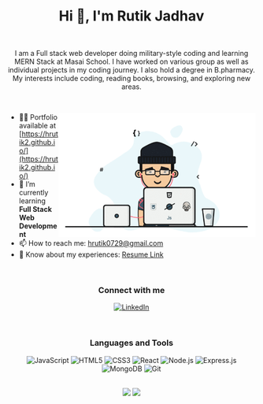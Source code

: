 <h1 align="center">Hi 👋, I'm Rutik Jadhav</h1>
<br>
<p align="center">I am a Full stack web developer doing military-style coding and learning MERN Stack at Masai School. I have worked on various group as well as individual projects in my coding journey. I also hold a degree in B.pharmacy. My interests include coding, reading books, browsing, and exploring new areas.</p>

<br>
<div>
<img align="right" width="400" src="https://raw.githubusercontent.com/SandunWebDev/SandunWebDev/main/assets/developer_coding_1.gif" alt="">

- 👨‍💻 Portfolio available at [https://hrutik2.github.io/](https://hrutik2.github.io/)
- 🌱 I’m currently learning **Full Stack Web Development**
- 📫 How to reach me: hrutik0729@gmail.com
- 📄 Know about my experiences: [Resume Link](https://drive.google.com/file/d/1vw1eWg-vq1AUBujKzEh35f1sxHX_Gg6F/view?usp=drive_link)
</div>
<br>
<div>
<h3 align="center">Connect with me</h3>
<p align="center">
  <a href="https://www.linkedin.com/in/hrutik-jadhav-56ba96247/" target="_blank"><img src="https://raw.githubusercontent.com/rahuldkjain/github-profile-readme-generator/master/src/images/icons/Social/linked-in-alt.svg" height="30" width="40" alt="LinkedIn"></a>
</p>
</div>
<br>
<div >
<h3 align="center">Languages and Tools</h3>
<p align="center"> 
    <img src="https://camo.githubusercontent.com/9d07c04bdd98c662d5df9d4e1cc1de8446ffeaebca330feb161f1fb8e1188204/68747470733a2f2f696d672e736869656c64732e696f2f62616467652f4a6176615363726970742d4637444631453f7374796c653d666f722d7468652d6261646765266c6f676f3d6a617661736372697074266c6f676f436f6c6f723d626c61636b" alt="JavaScript">
    <img src="https://camo.githubusercontent.com/d63d473e728e20a286d22bb2226a7bf45a2b9ac6c72c59c0e61e9730bfe4168c/68747470733a2f2f696d672e736869656c64732e696f2f62616467652f48544d4c352d4533344632363f7374796c653d666f722d7468652d6261646765266c6f676f3d68746d6c35266c6f676f436f6c6f723d7768697465" alt="HTML5">
    <img src="https://camo.githubusercontent.com/d2ad175e0a971e33a3b44320b2e6459fb0c515331a131c5e8d65959471c232ce/68747470733a2f2f696d672e736869656c64732e696f2f62616467652f435353332d3135373242363f7374796c653d666f722d7468652d6261646765266c6f676f3d63737335266c6f676f436f6c6f723d7768697465" alt="CSS3">
   <img src="https://camo.githubusercontent.com/34903e4f4f81ac193f7f8f7c93f31f5e1e7b48138b65c1cb27b0e4016abca14e/68747470733a2f2f696d672e736869656c64732e696f2f62616467652f52656163742d3533323333363f7374796c653d666f722d7468652d6261646765266c6f676f3d7265616374266c6f676f436f6c6f723d7768697465" alt="React">
    <img src="https://camo.githubusercontent.com/003963751ba3bc70ff1bfa1730a3a5f017ae88900b688818f087fa46a23fc168/68747470733a2f2f696d672e736869656c64732e696f2f62616467652f4e6f64652e6a732d3030303030303f7374796c653d666f722d7468652d6261646765266c6f676f3d6e6f6465266c6f676f436f6c6f723d7768697465" alt="Node.js">
    <img src="https://camo.githubusercontent.com/11e1f784a9e433ad4f0a76b63b2f4f22b190272638a48b7eb63f1187992cd89b/68747470733a2f2f696d672e736869656c64732e696f2f62616467652f457870726573732e6a732d3430344435393f7374796c653d666f722d7468652d6261646765266c6f676f3d65787072657373266c6f676f436f6c6f723d7768697465" alt="Express.js">
    <img src="https://camo.githubusercontent.com/2b91443a2c28f5f3aef17a99d0a9143a78fb1c7f0850c862201399db36e6c7eb/68747470733a2f2f696d672e736869656c64732e696f2f62616467652f4d6f6e676f44422d3030303030303f7374796c653d666f722d7468652d6261646765266c6f676f3d6d6f6e676f6462266c6f676f436f6c6f723d7768697465" alt="MongoDB">
    <img src="https://camo.githubusercontent.com/8f60b2d5c66c3e570d8f1945fba3aa373b377b2f38b4324e6404e92905794a03/68747470733a2f2f696d672e736869656c64732e696f2f62616467652f6769742d3030303030303f7374796c653d666f722d7468652d6261646765266c6f676f3d676974266c6f676f436f6c6f723d7768697465" alt="Git">
</p>
</div>
<br>

<div align="center">
  <img src="https://github-readme-stats.vercel.app/api?username=hrutik2&show_icons=true&locale=en" />
  <img src="https://github-readme-stats.vercel.app/api/top-langs?username=hrutik2&show_icons=true&locale=en&layout=compact" />
</div>

